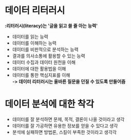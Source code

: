 # 데이터 리터러시
**:리터러시(literacy)는 '글을 읽고 쓸 줄 아는 능력'**
- 데이터를 읽는 능력
- 데이터를 이해하는 능력
- 데이터를 비판적으로 분석하는 능력
- 결과를 의사소통에 활용할 수 있는 능력
- 데이터 수집과 데이터 원천을 이해
- 데이터에 대한 활용법을 이해
- 데이터를 통한 핵심지표를 이해  
**-> 데이터 리터러시는 올바른 질문을 던질 수 있도록 만들어줌**

# 데이터 분석에 대한 착각
- 데이터를 잘 분석하면 문제, 목적, 결론이 나올 것이라고 생각
- 데이터를 잘 가공하면 유용한 정보를 얻을 수 있다고 생각
- 분석에 실패하면 방법론, 스킬이 부족한 것이라고 생각각